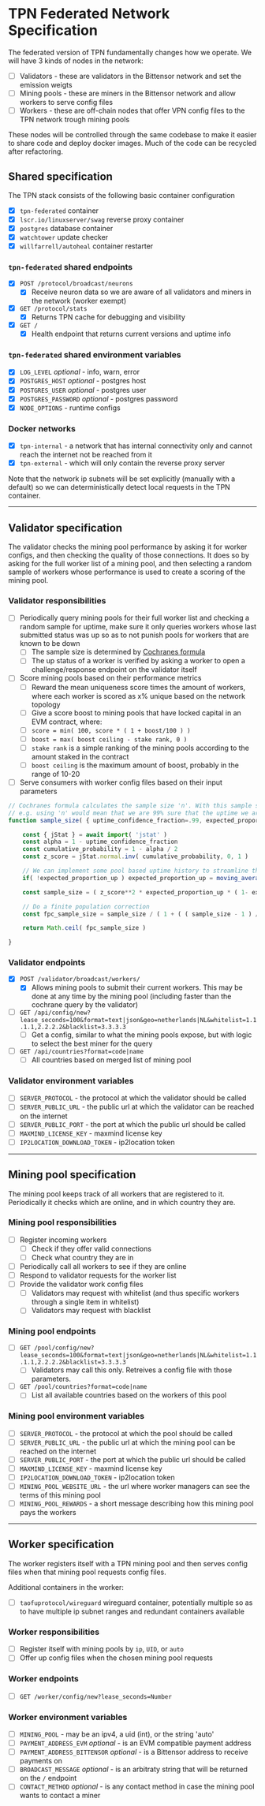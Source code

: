 # TPN Federated Network Specification

The federated version of TPN fundamentally changes how we operate. We will have 3 kinds of nodes in the network:

- [ ] Validators - these are validators in the Bittensor network and set the emission weigts
- [ ] Mining pools - these are miners in the Bittensor network and allow workers to serve config files
- [ ] Workers - these are off-chain nodes that offer VPN config files to the TPN network trough mining pools

These nodes will be controlled through the same codebase to make it easier to share code and deploy docker images. Much of the code can be recycled after refactoring.

## Shared specification

The TPN stack consists of the following basic container configuration

- [x] `tpn-federated` container
- [x] `lscr.io/linuxserver/swag` reverse proxy container
- [x] `postgres` database container
- [x] `watchtower` update checker
- [x] `willfarrell/autoheal` container restarter 

### `tpn-federated` shared endpoints

- [x] `POST /protocol/broadcast/neurons`
  - [x] Receive neuron data so we are aware of all validators and miners in the network (worker exempt)
- [x] `GET /protocol/stats`
  - [x] Returns TPN cache for debugging and visibility
- [x] `GET /`
  - [x] Health endpoint that returns current versions and uptime info

### `tpn-federated` shared environment variables

- [x] `LOG_LEVEL` *optional* - info, warn, error
- [x] `POSTGRES_HOST` *optional* - postgres host
- [x] `POSTGRES_USER` *optional* - postgres user
- [x] `POSTGRES_PASSWORD` *optional* - postgres password
- [x] `NODE_OPTIONS` - runtime configs

### Docker networks

- [x] `tpn-internal` - a network that has internal connectivity only and cannot reach the internet not be reached from it
- [x] `tpn-external` - which will only contain the reverse proxy server

Note that the network ip subnets will be set explicitly (manually with a default) so we can deterministically detect local requests in the TPN container.

----------------------------------------------------------------------------------------------------

## Validator specification

The validator checks the mining pool performance by asking it for worker configs, and then checking the quality of those connections. It does so by asking for the full worker list of a mining pool, and then selecting a random sample of workers whose performance is used to create a scoring of the mining pool.

### Validator responsibilities

- [ ] Periodically query mining pools for their full worker list and checking a random sample for uptime, make sure it only queries workers whose last submitted status was up so as to not punish pools for workers that are known to be down
  - [ ] The sample size is determined by [Cochranes formula](https://en.wikipedia.org/wiki/Cochran%27s_theorem)
  - [ ] The up status of a worker is verified by asking a worker to open a challenge/response endpoint on the validator itself
- [ ] Score mining pools based on their performance metrics
  - [ ] Reward the mean uniqueness score times the amount of workers, where each worker is scored as x% unique based on the network topology
  - [ ] Give a score boost to mining pools that have locked capital in an EVM contract, where:
  - [ ] `score = min( 100, score * ( 1 + boost/100 ) )`
  - [ ] `boost = max( boost ceiling - stake rank, 0 )`
  - [ ] `stake rank` is a simple ranking of the mining pools according to the amount staked in the contract
  - [ ] `boost ceiling` is the maximum amount of boost, probably in the range of 10-20
- [ ] Serve consumers with worker config files based on their input parameters

```js
// Cochranes formula calculates the sample size 'n'. With this sample size, we can be 'uptime_confidence_fraction' confident that our *measured* uptime from the sample will be within 'error_margin' of the *true* uptime of the entire node population.
// e.g. using 'n' would mean that we are 99% sure that the uptime we are measuring from the sample is within 5% of the real uptime
function sample_size( { uptime_confidence_fraction=.99, expected_proportion_up=.99, error_margin=.05, node_count } ) {

    const { jStat } = await import( 'jstat' )
    const alpha = 1 - uptime_confidence_fraction
    const cumulative_probability = 1 - alpha / 2
    const z_score = jStat.normal.inv( cumulative_probability, 0, 1 )

    // We can implement some pool based uptime history to streamline the formula
    if( !expected_proportion_up ) expected_proportion_up = moving_average_of_estimated_pool_up_fraction()

    const sample_size = ( z_score**2 * expected_proportion_up * ( 1- expected_proportion_up ) ) / error_margin**2

    // Do a finite population correction
    const fpc_sample_size = sample_size / ( 1 + ( ( sample_size - 1 ) / node_count ) )

    return Math.ceil( fpc_sample_size )

}
```

### Validator endpoints

- [x] `POST /validator/broadcast/workers/`
  - [x] Allows mining pools to submit their current workers. This may be done at any time by the mining pool (including faster than the cochrane query by the validator)
- [ ] `GET /api/config/new?lease_seconds=100&format=text|json&geo=netherlands|NL&whitelist=1.1.1.1,2.2.2.2&blacklist=3.3.3.3`
  - [ ] Get a config, similar to what the mining pools expose, but with logic to select the best miner for the query
- [ ] `GET /api/countries?format=code|name`
  - [ ] All countries based on merged list of mining pool

### Validator environment variables

- [ ] `SERVER_PROTOCOL` - the protocol at which the validator should be called
- [ ] `SERVER_PUBLIC_URL` - the public url at which the validator can be reached on the internet
- [ ] `SERVER_PUBLIC_PORT` - the port at which the public url should be called
- [ ] `MAXMIND_LICENSE_KEY` - maxmind license key
- [ ] `IP2LOCATION_DOWNLOAD_TOKEN` - ip2location token

----------------------------------------------------------------------------------------------------

## Mining pool specification

The mining pool keeps track of all workers that are registered to it. Periodically it checks which are online, and in which country they are.

### Mining pool responsibilities

- [ ] Register incoming workers
  - [ ] Check if they offer valid connections
  - [ ] Check what country they are in
- [ ] Periodically call all workers to see if they are online
- [ ] Respond to validator requests for the worker list
- [ ] Provide the validator work config files
  - [ ] Validators may request with whitelist (and thus specific workers through a single item in whitelist)
  - [ ] Validators may request with blacklist

### Mining pool endpoints

- [ ] `GET /pool/config/new?lease_seconds=100&format=text|json&geo=netherlands|NL&whitelist=1.1.1.1,2.2.2.2&blacklist=3.3.3.3`
  - [ ] Validators may call this only. Retreives a config file with those parameters.
- [ ] `GET /pool/countries?format=code|name`
  - [ ] List all available countries based on the workers of this pool

### Mining pool environment variables

- [ ] `SERVER_PROTOCOL` - the protocol at which the pool should be called
- [ ] `SERVER_PUBLIC_URL` - the public url at which the mining pool can be reached on the internet
- [ ] `SERVER_PUBLIC_PORT` - the port at which the public url should be called
- [ ] `MAXMIND_LICENSE_KEY` - maxmind license key
- [ ] `IP2LOCATION_DOWNLOAD_TOKEN` - ip2location token
- [ ] `MINING_POOL_WEBSITE_URL` - the url where worker managers can see the terms of this mining pool
- [ ] `MINING_POOL_REWARDS` - a short message describing how this mining pool pays the workers

----------------------------------------------------------------------------------------------------

## Worker specification

The worker registers itself with a TPN mining pool and then serves config files when that mining pool requests config files.

Additional containers in the worker:

- [ ] `taofuprotocol/wireguard` wireguard container, potentially multiple so as to have multiple ip subnet ranges and redundant containers available

### Worker responsibilities

- [ ] Register itself with mining pools by `ip`, `UID`, or `auto`
- [ ] Offer up config files when the chosen mining pool requests

### Worker endpoints

- [ ] `GET /worker/config/new?lease_seconds=Number`

### Worker environment variables

- [ ] `MINING_POOL` - may be an ipv4, a uid (int), or the string 'auto'
- [ ] `PAYMENT_ADDRESS_EVM` *optional* - is an EVM compatible payment address
- [ ] `PAYMENT_ADDRESS_BITTENSOR` *optional* - is a Bittensor address to receive payments on
- [ ] `BROADCAST_MESSAGE` *optional* - is an arbitraty string that will be returned on the `/` endpoint
- [ ] `CONTACT_METHOD` *optional* - is any contact method in case the mining pool wants to contact a miner